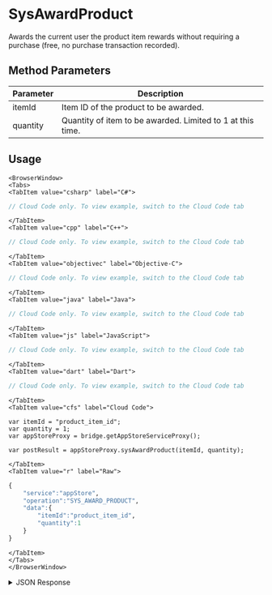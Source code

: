 # SysAwardProduct

Awards the current user the product item rewards without requiring a purchase (free, no purchase transaction recorded).

<PartialServop service_name="appStore" operation_name="SYS_AWARD_PRODUCT" />

## Method Parameters

| Parameter | Description                                                |
| --------- | ---------------------------------------------------------- |
| itemId    | Item ID of the product to be awarded.                      |
| quantity  | Quantity of item to be awarded. Limited to 1 at this time. |

## Usage

```mdx-code-block
<BrowserWindow>
<Tabs>
<TabItem value="csharp" label="C#">
```

```csharp
// Cloud Code only. To view example, switch to the Cloud Code tab
```

```mdx-code-block
</TabItem>
<TabItem value="cpp" label="C++">
```

```cpp
// Cloud Code only. To view example, switch to the Cloud Code tab
```

```mdx-code-block
</TabItem>
<TabItem value="objectivec" label="Objective-C">
```

```objectivec
// Cloud Code only. To view example, switch to the Cloud Code tab
```

```mdx-code-block
</TabItem>
<TabItem value="java" label="Java">
```

```java
// Cloud Code only. To view example, switch to the Cloud Code tab
```

```mdx-code-block
</TabItem>
<TabItem value="js" label="JavaScript">
```

```javascript
// Cloud Code only. To view example, switch to the Cloud Code tab
```

```mdx-code-block
</TabItem>
<TabItem value="dart" label="Dart">
```

```dart
// Cloud Code only. To view example, switch to the Cloud Code tab
```

```mdx-code-block
</TabItem>
<TabItem value="cfs" label="Cloud Code">
```

```cfscript
var itemId = "product_item_id";
var quantity = 1;
var appStoreProxy = bridge.getAppStoreServiceProxy();

var postResult = appStoreProxy.sysAwardProduct(itemId, quantity);
```

```mdx-code-block
</TabItem>
<TabItem value="r" label="Raw">
```

```r
{
    "service":"appStore",
    "operation":"SYS_AWARD_PRODUCT",
    "data":{
        "itemId":"product_item_id",
        "quantity":1
    }
}
```

```mdx-code-block
</TabItem>
</Tabs>
</BrowserWindow>
```

<details>
<summary>JSON Response</summary>

```json
{
    "data": {
        "userItemRewards": {
            "sword001": {
                "17311754-f610-4a20-9934-3c9d255874e3": {
                    "itemId": "17311754-f610-4a20-9934-3c9d255874e3",
                    "quantity": 1
                }
            }
        },
        "extra": {
            "customAttr": "value"
        },
        "currency": {
            "bar": {
                "consumed": 0,
                "balance": 10,
                "purchased": 0,
                "awarded": 10,
                "revoked": 0
            },
            "coins": {
                "consumed": 0,
                "balance": 24,
                "purchased": 0,
                "awarded": 24,
                "revoked": 0
            }
        },
        "serverTime": 1739486770269,
        "rewards": {
            "extra": {
                "customAttr": "value"
            },
            "currency": {
                "bar": 10
            },
            "items": {
                "sword001": {
                    "defId": "sword001",
                    "quantity": 1
                }
            }
        }
    },
    "status": 200
}
```

</details>
